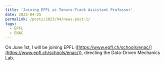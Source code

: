 ```yaml
---
title: 'Joining EPFL as Tenure-Track Assistant Professor'
date: 2023-04-25
permalink: /posts/2023/04/news-post-1/ 
tags:
  - EPFL
  - ENAC
---
```


On June 1st, I will be joining EPFL ([https://www.epfl.ch/schools/enac/](https://www.epfl.ch/schools/enac/)), directing the Data-Driven Mechanics Lab.
